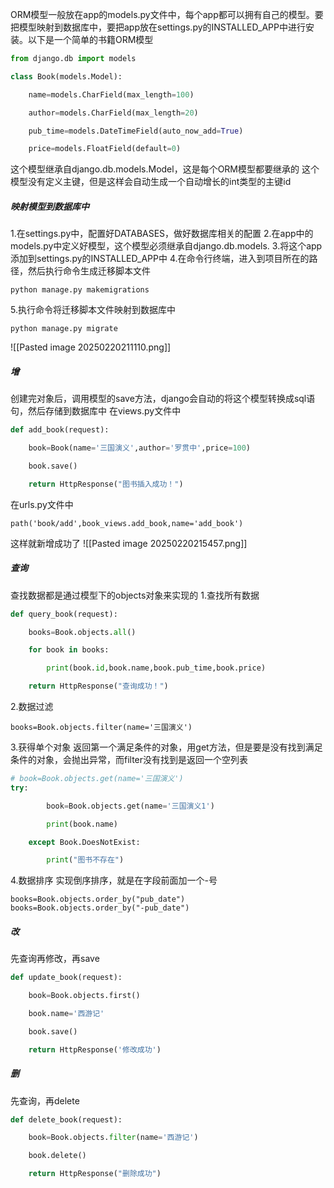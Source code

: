 ORM模型一般放在app的models.py文件中，每个app都可以拥有自己的模型。要把模型映射到数据库中，要把app放在settings.py的INSTALLED_APP中进行安装。以下是一个简单的书籍ORM模型
```python
from django.db import models

class Book(models.Model):

    name=models.CharField(max_length=100)

    author=models.CharField(max_length=20)

    pub_time=models.DateTimeField(auto_now_add=True)

    price=models.FloatField(default=0)
```
这个模型继承自django.db.models.Model，这是每个ORM模型都要继承的
这个模型没有定义主键，但是这样会自动生成一个自动增长的int类型的主键id

##### 映射模型到数据库中
1.在settings.py中，配置好DATABASES，做好数据库相关的配置
2.在app中的models.py中定义好模型，这个模型必须继承自django.db.models.
3.将这个app添加到settings.py的INSTALLED_APP中
4.在命令行终端，进入到项目所在的路径，然后执行命令生成迁移脚本文件
```
python manage.py makemigrations
```
5.执行命令将迁移脚本文件映射到数据库中
```
python manage.py migrate
```

![[Pasted image 20250220211110.png]]

##### 增
创建完对象后，调用模型的save方法，django会自动的将这个模型转换成sql语句，然后存储到数据库中
在views.py文件中
```python
def add_book(request):

    book=Book(name='三国演义',author='罗贯中',price=100)

    book.save()

    return HttpResponse("图书插入成功！")
```
在urls.py文件中
```
path('book/add',book_views.add_book,name='add_book')
```
这样就新增成功了
![[Pasted image 20250220215457.png]]

##### 查询
查找数据都是通过模型下的objects对象来实现的
1.查找所有数据
```python
def query_book(request):

    books=Book.objects.all()

    for book in books:

        print(book.id,book.name,book.pub_time,book.price)

    return HttpResponse("查询成功！")
```

2.数据过滤
```
books=Book.objects.filter(name='三国演义')
```

3.获得单个对象
返回第一个满足条件的对象，用get方法，但是要是没有找到满足条件的对象，会抛出异常，而filter没有找到是返回一个空列表
```python
# book=Book.objects.get(name='三国演义')
try:

        book=Book.objects.get(name='三国演义1')

        print(book.name)

    except Book.DoesNotExist:

        print("图书不存在")
```

4.数据排序
实现倒序排序，就是在字段前面加一个-号
```
books=Book.objects.order_by("pub_date")
books=Book.objects.order_by("-pub_date")
```

##### 改
先查询再修改，再save
```python
def update_book(request):

    book=Book.objects.first()

    book.name='西游记'

    book.save()

    return HttpResponse('修改成功')
```

##### 删
先查询，再delete
```python
def delete_book(request):

    book=Book.objects.filter(name='西游记')

    book.delete()

    return HttpResponse("删除成功")
```